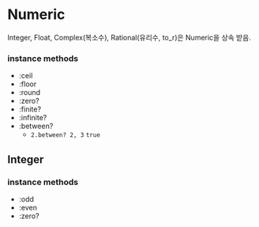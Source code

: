 # Numeric

Integer, Float, Complex(복소수), Rational(유리수, to_r)은 Numeric을 상속 받음. 

### instance methods

- :ceil
- :floor
- :round
- :zero?
- :finite?
- :infinite?
- :between?
    - `2.between? 2, 3`  `true`



## Integer
### instance methods

- :odd
- :even
- :zero?